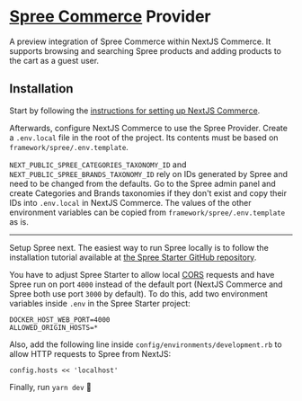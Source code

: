 # [Spree Commerce][1] Provider

A preview integration of Spree Commerce within NextJS Commerce. It supports browsing and searching Spree products and adding products to the cart as a guest user.

## Installation

Start by following the [instructions for setting up NextJS Commerce][2].

Afterwards, configure NextJS Commerce to use the Spree Provider. Create a `.env.local` file in the root of the project. Its contents must be based on `framework/spree/.env.template`.

`NEXT_PUBLIC_SPREE_CATEGORIES_TAXONOMY_ID` and `NEXT_PUBLIC_SPREE_BRANDS_TAXONOMY_ID` rely on IDs generated by Spree and need to be changed from the defaults. Go to the Spree admin panel and create Categories and Brands taxonomies if they don't exist and copy their IDs into `.env.local` in NextJS Commerce. The values of the other environment variables can be copied from `framework/spree/.env.template` as is.

---

Setup Spree next. The easiest way to run Spree locally is to follow the installation tutorial available at [the Spree Starter GitHub repository][3].

You have to adjust Spree Starter to allow local [CORS][4] requests and have Spree run on port `4000` instead of the default port (NextJS Commerce and Spree both use port `3000` by default). To do this, add two environment variables inside `.env` in the Spree Starter project:

```shell
DOCKER_HOST_WEB_PORT=4000
ALLOWED_ORIGIN_HOSTS=*
```

Also, add the following line inside `config/environments/development.rb` to allow HTTP requests to Spree from NextJS:

```
config.hosts << 'localhost'
```

Finally, run `yarn dev` :tada:

[1]: https://spreecommerce.org/
[2]: https://github.com/vercel/commerce
[3]: https://github.com/spree/spree_starter
[4]: https://developer.mozilla.org/en-US/docs/Web/HTTP/CORS
